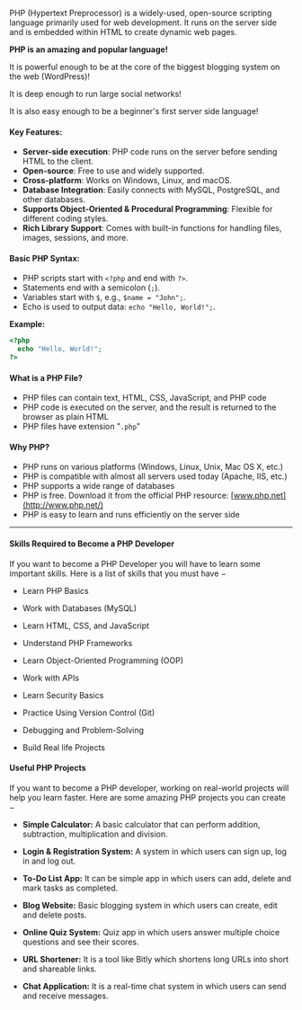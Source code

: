 
PHP (Hypertext Preprocessor) is a widely-used, open-source scripting language primarily used for web development. It runs on the server side and is embedded within HTML to create dynamic web pages.

**PHP is an amazing and popular language!**

It is powerful enough to be at the core of the biggest blogging system on the web (WordPress)!

It is deep enough to run large social networks! 

It is also easy enough to be a beginner's first server side language!

#### Key Features:

- **Server-side execution**: PHP code runs on the server before sending HTML to the client.
- **Open-source**: Free to use and widely supported.
- **Cross-platform**: Works on Windows, Linux, and macOS.
- **Database Integration**: Easily connects with MySQL, PostgreSQL, and other databases.
- **Supports Object-Oriented & Procedural Programming**: Flexible for different coding styles.
- **Rich Library Support**: Comes with built-in functions for handling files, images, sessions, and more.

#### Basic PHP Syntax:

- PHP scripts start with `<?php` and end with `?>`.
- Statements end with a semicolon (`;`).
- Variables start with `$`, e.g., `$name = "John";`.
- Echo is used to output data: `echo "Hello, World!";`.

**Example:**

```php
<?php
  echo "Hello, World!";
?>
```

#### What is a PHP File?

- PHP files can contain text, HTML, CSS, JavaScript, and PHP code
- PHP code is executed on the server, and the result is returned to the browser as plain HTML
- PHP files have extension "`.php`"

#### Why PHP?

- PHP runs on various platforms (Windows, Linux, Unix, Mac OS X, etc.)
- PHP is compatible with almost all servers used today (Apache, IIS, etc.)
- PHP supports a wide range of databases
- PHP is free. Download it from the official PHP resource: [www.php.net](http://www.php.net/)
- PHP is easy to learn and runs efficiently on the server side


---

#### Skills Required to Become a PHP Developer

If you want to become a PHP Developer you will have to learn some important skills. Here is a list of skills that you must have −

- Learn PHP Basics                                  
                              
- Work with Databases (MySQL)
    
- Learn HTML, CSS, and JavaScript
    
- Understand PHP Frameworks
    
- Learn Object-Oriented Programming (OOP)
    
- Work with APIs
    
- Learn Security Basics
    
- Practice Using Version Control (Git)
    
- Debugging and Problem-Solving
    
- Build Real life Projects


#### Useful PHP Projects

If you want to become a PHP developer, working on real-world projects will help you learn faster. Here are some amazing PHP projects you can create −

- **Simple Calculator:** A basic calculator that can perform addition, subtraction, multiplication and division.
    
- **Login & Registration System:** A system in which users can sign up, log in and log out.
    
- **To-Do List App:** It can be simple app in which users can add, delete and mark tasks as completed.
    
- **Blog Website:** Basic blogging system in which users can create, edit and delete posts.
    
- **Online Quiz System:** Quiz app in which users answer multiple choice questions and see their scores.
    
- **URL Shortener:** It is a tool like Bitly which shortens long URLs into short and shareable links.
    
- **Chat Application:** It is a real-time chat system in which users can send and receive messages.